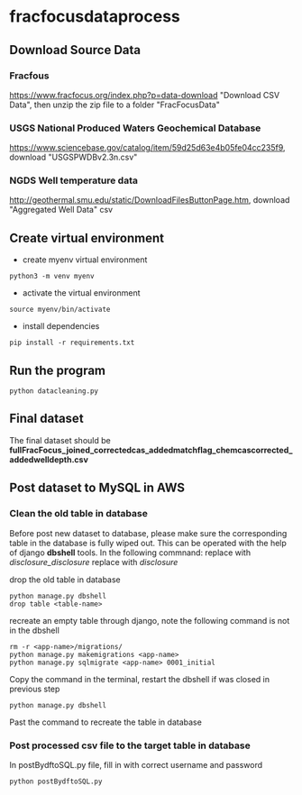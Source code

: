 # fracfocusdataprocess

## Download Source Data

### Fracfous
https://www.fracfocus.org/index.php?p=data-download
"Download CSV Data", then unzip the zip file to a folder "FracFocusData"

### USGS National Produced Waters Geochemical Database
https://www.sciencebase.gov/catalog/item/59d25d63e4b05fe04cc235f9, download "USGSPWDBv2.3n.csv"

### NGDS Well temperature data
http://geothermal.smu.edu/static/DownloadFilesButtonPage.htm, download "Aggregated Well Data" csv

## Create virtual environment
* create myenv virtual environment
```console
python3 -m venv myenv
```
* activate the virtual environment
```console
source myenv/bin/activate
```
* install dependencies
```console
pip install -r requirements.txt
```

## Run the program
```console
python datacleaning.py
```

## Final dataset
The final dataset should be 
**fullFracFocus_joined_correctedcas_addedmatchflag_chemcascorrected_addedwelldepth.csv**

## Post dataset to MySQL in AWS

### Clean the old table in database
Before post new dataset to database, please make sure the corresponding table in the database is fully wiped out. 
This can be operated with the help of django **dbshell** tools.
In the following commnand:
replace <table-name> with _disclosure_disclosure_
replace <app-name> with _disclosure_

drop the old table in database
```console
python manage.py dbshell
drop table <table-name>
```
recreate an empty table through django, note the following command is not in the dbshell
```console
rm -r <app-name>/migrations/ 
python manage.py makemigrations <app-name> 
python manage.py sqlmigrate <app-name> 0001_initial
```
Copy the command in the terminal, restart the dbshell if was closed in previous step
```console
python manage.py dbshell
```
Past the command to recreate the table in database

### Post processed csv file to the target table in database
In postBydftoSQL.py file, fill in with correct username and password

```console
python postBydftoSQL.py
```

